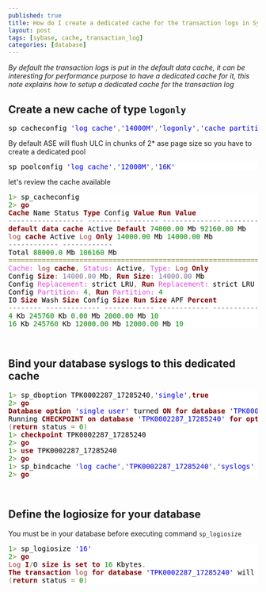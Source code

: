 ```yaml
---
published: true
title: How do I create a dedicated cache for the transaction logs in Sybase?
layout: post
tags: [sybase, cache, transaction_log]
categories: [database]
---
```

*By default the transaction logs is put in the default data cache, it can be interesting for performance purpose to have a dedicated cache for it, this note explains how to setup a dedicated cache for the transaction log*

<!--excerpt-->

## Create a new cache of type `logonly`

<pre style='color:#000000;background:#ffffff;'>sp_cacheconfig <span style='color:#0000e6; '>'log cache'</span><span style='color:#808030; '>,</span><span style='color:#0000e6; '>'14000M'</span><span style='color:#808030; '>,</span><span style='color:#0000e6; '>'logonly'</span><span style='color:#808030; '>,</span><span style='color:#0000e6; '>'cache partition=4'</span>
</pre>

By default ASE will flush ULC in chunks of 2* ase page size so you have to create a dedicated pool

<pre style='color:#000000;background:#ffffff;'>sp_poolconfig <span style='color:#0000e6; '>'log cache'</span><span style='color:#808030; '>,</span><span style='color:#0000e6; '>'12000M'</span><span style='color:#808030; '>,</span><span style='color:#0000e6; '>'16K'</span>
</pre>

let's review the cache available

<pre style='color:#000000;background:#ffffff;'><span style='color:#008c00; '>1</span><span style='color:#808030; '>></span> sp_cacheconfig
<span style='color:#008c00; '>2</span><span style='color:#808030; '>></span> <span style='color:#800000; font-weight:bold; '>go</span>
<span style='color:#800000; font-weight:bold; '>Cache</span> Name Status <span style='color:#800000; font-weight:bold; '>Type</span> Config <span style='color:#800000; font-weight:bold; '>Value</span> <span style='color:#800000; font-weight:bold; '>Run</span> <span style='color:#800000; font-weight:bold; '>Value</span>
<span style='color:#696969; '>------------------ -------- -------- -------------- ------------</span>
<span style='color:#800000; font-weight:bold; '>default</span> <span style='color:#800000; font-weight:bold; '>data</span> <span style='color:#800000; font-weight:bold; '>cache</span> Active <span style='color:#800000; font-weight:bold; '>Default</span> <span style='color:#008000; '>74000.00</span> Mb <span style='color:#008000; '>92160.00</span> Mb
<span style='color:#bb7977; font-weight:bold; '>log</span> <span style='color:#800000; font-weight:bold; '>cache</span> Active <span style='color:#bb7977; font-weight:bold; '>Log</span> <span style='color:#800000; font-weight:bold; '>Only</span> <span style='color:#008000; '>14000.00</span> Mb <span style='color:#008000; '>14000.00</span> Mb
<span style='color:#696969; '>------------ ------------</span>
Total <span style='color:#008000; '>88000.0</span> Mb <span style='color:#008c00; '>106160</span> Mb
<span style='color:#808030; '>=</span><span style='color:#808030; '>=</span><span style='color:#808030; '>=</span><span style='color:#808030; '>=</span><span style='color:#808030; '>=</span><span style='color:#808030; '>=</span><span style='color:#808030; '>=</span><span style='color:#808030; '>=</span><span style='color:#808030; '>=</span><span style='color:#808030; '>=</span><span style='color:#808030; '>=</span><span style='color:#808030; '>=</span><span style='color:#808030; '>=</span><span style='color:#808030; '>=</span><span style='color:#808030; '>=</span><span style='color:#808030; '>=</span><span style='color:#808030; '>=</span><span style='color:#808030; '>=</span><span style='color:#808030; '>=</span><span style='color:#808030; '>=</span><span style='color:#808030; '>=</span><span style='color:#808030; '>=</span><span style='color:#808030; '>=</span><span style='color:#808030; '>=</span><span style='color:#808030; '>=</span><span style='color:#808030; '>=</span><span style='color:#808030; '>=</span><span style='color:#808030; '>=</span><span style='color:#808030; '>=</span><span style='color:#808030; '>=</span><span style='color:#808030; '>=</span><span style='color:#808030; '>=</span><span style='color:#808030; '>=</span><span style='color:#808030; '>=</span><span style='color:#808030; '>=</span><span style='color:#808030; '>=</span><span style='color:#808030; '>=</span><span style='color:#808030; '>=</span><span style='color:#808030; '>=</span><span style='color:#808030; '>=</span><span style='color:#808030; '>=</span><span style='color:#808030; '>=</span><span style='color:#808030; '>=</span><span style='color:#808030; '>=</span><span style='color:#808030; '>=</span><span style='color:#808030; '>=</span><span style='color:#808030; '>=</span><span style='color:#808030; '>=</span><span style='color:#808030; '>=</span><span style='color:#808030; '>=</span><span style='color:#808030; '>=</span><span style='color:#808030; '>=</span><span style='color:#808030; '>=</span><span style='color:#808030; '>=</span><span style='color:#808030; '>=</span><span style='color:#808030; '>=</span><span style='color:#808030; '>=</span><span style='color:#808030; '>=</span><span style='color:#808030; '>=</span><span style='color:#808030; '>=</span><span style='color:#808030; '>=</span><span style='color:#808030; '>=</span><span style='color:#808030; '>=</span><span style='color:#808030; '>=</span><span style='color:#808030; '>=</span><span style='color:#808030; '>=</span><span style='color:#808030; '>=</span><span style='color:#808030; '>=</span><span style='color:#808030; '>=</span><span style='color:#808030; '>=</span><span style='color:#808030; '>=</span><span style='color:#808030; '>=</span><span style='color:#808030; '>=</span><span style='color:#808030; '>=</span>
<span style='color:#e34adc; '>Cache:</span> <span style='color:#bb7977; font-weight:bold; '>log</span> <span style='color:#800000; font-weight:bold; '>cache</span><span style='color:#808030; '>,</span> <span style='color:#e34adc; '>Status:</span> Active<span style='color:#808030; '>,</span> <span style='color:#e34adc; '>Type:</span> <span style='color:#bb7977; font-weight:bold; '>Log</span> <span style='color:#800000; font-weight:bold; '>Only</span>
Config <span style='color:#800000; font-weight:bold; '>Size</span><span style='color:#808030; '>:</span> <span style='color:#797997; '>14000</span><span style='color:#808030; '>.</span><span style='color:#797997; '>00</span> Mb<span style='color:#808030; '>,</span> <span style='color:#800000; font-weight:bold; '>Run</span> <span style='color:#800000; font-weight:bold; '>Size</span><span style='color:#808030; '>:</span> <span style='color:#797997; '>14000</span><span style='color:#808030; '>.</span><span style='color:#797997; '>00</span> Mb
Config <span style='color:#e34adc; '>Replacement:</span> strict LRU<span style='color:#808030; '>,</span> <span style='color:#800000; font-weight:bold; '>Run</span> <span style='color:#e34adc; '>Replacement:</span> strict LRU
Config <span style='color:#e34adc; '>Partition:</span> <span style='color:#008c00; '>4</span><span style='color:#808030; '>,</span> <span style='color:#800000; font-weight:bold; '>Run</span> <span style='color:#e34adc; '>Partition:</span> <span style='color:#008c00; '>4</span>
IO <span style='color:#800000; font-weight:bold; '>Size</span> Wash <span style='color:#800000; font-weight:bold; '>Size</span> Config <span style='color:#800000; font-weight:bold; '>Size</span> <span style='color:#800000; font-weight:bold; '>Run</span> <span style='color:#800000; font-weight:bold; '>Size</span> APF <span style='color:#800000; font-weight:bold; '>Percent</span>
<span style='color:#696969; '>-------- ------------- ------------ ------------ -----------</span>
<span style='color:#008c00; '>4</span> Kb <span style='color:#008c00; '>245760</span> Kb <span style='color:#008000; '>0.00</span> Mb <span style='color:#008000; '>2000.00</span> Mb <span style='color:#008c00; '>10</span>
<span style='color:#008c00; '>16</span> Kb <span style='color:#008c00; '>245760</span> Kb <span style='color:#008000; '>12000.00</span> Mb <span style='color:#008000; '>12000.00</span> Mb <span style='color:#008c00; '>10</span>
</pre>
<br/>

## Bind your database syslogs to this dedicated cache

<pre style='color:#000000;background:#ffffff;'><span style='color:#008c00; '>1</span><span style='color:#808030; '>></span> sp_dboption TPK0002287_17285240<span style='color:#808030; '>,</span><span style='color:#0000e6; '>'single'</span><span style='color:#808030; '>,</span><span style='color:#800000; font-weight:bold; '>true</span>
<span style='color:#008c00; '>2</span><span style='color:#808030; '>></span> <span style='color:#800000; font-weight:bold; '>go</span>
<span style='color:#800000; font-weight:bold; '>Database</span> <span style='color:#800000; font-weight:bold; '>option</span> <span style='color:#0000e6; '>'single user'</span> turned <span style='color:#800000; font-weight:bold; '>ON</span> <span style='color:#800000; font-weight:bold; '>for</span> <span style='color:#800000; font-weight:bold; '>database</span> <span style='color:#0000e6; '>'TPK0002287_17285240'</span><span style='color:#808030; '>.</span>
Running <span style='color:#800000; font-weight:bold; '>CHECKPOINT</span> <span style='color:#800000; font-weight:bold; '>on</span> <span style='color:#800000; font-weight:bold; '>database</span> <span style='color:#0000e6; '>'TPK0002287_17285240'</span> <span style='color:#800000; font-weight:bold; '>for</span> <span style='color:#800000; font-weight:bold; '>option</span> <span style='color:#0000e6; '>'single user'</span> <span style='color:#800000; font-weight:bold; '>to</span> take effect<span style='color:#808030; '>.</span>
<span style='color:#808030; '>(</span><span style='color:#800000; font-weight:bold; '>return</span> status <span style='color:#808030; '>=</span> <span style='color:#008c00; '>0</span><span style='color:#808030; '>)</span>
<span style='color:#008c00; '>1</span><span style='color:#808030; '>></span> <span style='color:#800000; font-weight:bold; '>checkpoint</span> TPK0002287_17285240
<span style='color:#008c00; '>2</span><span style='color:#808030; '>></span> <span style='color:#800000; font-weight:bold; '>go</span>
<span style='color:#008c00; '>1</span><span style='color:#808030; '>></span> <span style='color:#800000; font-weight:bold; '>use</span> TPK0002287_17285240
<span style='color:#008c00; '>2</span><span style='color:#808030; '>></span> <span style='color:#800000; font-weight:bold; '>go</span>
<span style='color:#008c00; '>1</span><span style='color:#808030; '>></span> sp_bindcache <span style='color:#0000e6; '>'log cache'</span><span style='color:#808030; '>,</span><span style='color:#0000e6; '>'TPK0002287_17285240'</span><span style='color:#808030; '>,</span><span style='color:#0000e6; '>'syslogs'</span>
<span style='color:#008c00; '>2</span><span style='color:#808030; '>></span> <span style='color:#800000; font-weight:bold; '>go</span>
</pre>
<br/>

## Define the logiosize for your database

You must be in your database before executing command `sp_logiosize`

<pre style='color:#000000;background:#ffffff;'><span style='color:#008c00; '>1</span><span style='color:#808030; '>></span> sp_logiosize <span style='color:#0000e6; '>'16'</span>
<span style='color:#008c00; '>2</span><span style='color:#808030; '>></span> <span style='color:#800000; font-weight:bold; '>go</span>
<span style='color:#bb7977; font-weight:bold; '>Log</span> <span style='color:#800000; font-weight:bold; '>I</span><span style='color:#808030; '>/</span>O <span style='color:#800000; font-weight:bold; '>size</span> <span style='color:#800000; font-weight:bold; '>is</span> <span style='color:#800000; font-weight:bold; '>set</span> <span style='color:#800000; font-weight:bold; '>to</span> <span style='color:#008c00; '>16</span> Kbytes<span style='color:#808030; '>.</span>
<span style='color:#800000; font-weight:bold; '>The</span> <span style='color:#800000; font-weight:bold; '>transaction</span> <span style='color:#bb7977; font-weight:bold; '>log</span> <span style='color:#800000; font-weight:bold; '>for</span> <span style='color:#800000; font-weight:bold; '>database</span> <span style='color:#0000e6; '>'TPK0002287_17285240'</span> will <span style='color:#800000; font-weight:bold; '>use</span> <span style='color:#800000; font-weight:bold; '>I</span><span style='color:#808030; '>/</span>O <span style='color:#800000; font-weight:bold; '>size</span> <span style='color:#800000; font-weight:bold; '>of</span> <span style='color:#008c00; '>16</span> Kbytes<span style='color:#808030; '>.</span>
<span style='color:#808030; '>(</span><span style='color:#800000; font-weight:bold; '>return</span> status <span style='color:#808030; '>=</span> <span style='color:#008c00; '>0</span><span style='color:#808030; '>)</span>
</pre>



